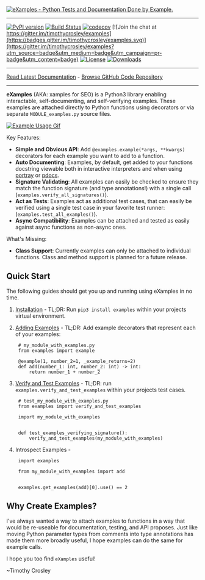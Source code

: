 [![eXamples - Python Tests and Documentation Done by Example.](https://raw.github.com/timothycrosley/examples/master/art/logo_large.png)](https://timothycrosley.github.io/examples/)
_________________

[![PyPI version](https://badge.fury.io/py/examples.svg)](http://badge.fury.io/py/examples)
[![Build Status](https://travis-ci.org/timothycrosley/examples.svg?branch=master)](https://travis-ci.org/timothycrosley/examples)
[![codecov](https://codecov.io/gh/timothycrosley/examples/branch/master/graph/badge.svg)](https://codecov.io/gh/timothycrosley/examples)
[![Join the chat at https://gitter.im/timothycrosley/examples](https://badges.gitter.im/timothycrosley/examples.svg)](https://gitter.im/timothycrosley/examples?utm_source=badge&utm_medium=badge&utm_campaign=pr-badge&utm_content=badge)
[![License](https://img.shields.io/github/license/mashape/apistatus.svg)](https://pypi.python.org/pypi/examples/)
[![Downloads](https://pepy.tech/badge/examples)](https://pepy.tech/project/examples)
_________________

[Read Latest Documentation](https://timothycrosley.github.io/examples/) - [Browse GitHub Code Repository](https://github.com/timothycrosley/examples/)
_________________

**eXamples** (AKA: xamples for SEO) is a Python3 library enabling interactable, self-documenting, and self-verifying examples. These examples are attached directly to Python functions using decorators or via separate `MODULE_examples.py` source files.

[![Example Usage Gif](https://raw.githubusercontent.com/timothycrosley/examples/master/art/example.gif)](https://raw.githubusercontent.com/timothycrosley/examples/master/art/example.gif)

Key Features:

* **Simple and Obvious API**: Add `@examples.example(*args, **kwargs)` decorators for each example you want to add to a function.
* **Auto Documenting**: Examples, by default, get added to your functions docstring viewable both in interactive interpreters and when using [portray](https://timothycrosley.github.io/portray/) or [pdocs](https://timothycrosley.github.io/pdocs/).
* **Signature Validating**: All examples can easily be checked to ensure they match the function signature (and type annotations!) with a single call (`examples.verify_all_signatures()`).
* **Act as Tests**: Examples act as additional test cases, that can easily be verified using a single test case in your favorite test runner: (`examples.test_all_examples()`).
* **Async Compatibility**: Examples can be attached and tested as easily against async functions as non-async ones.

What's Missing:

* **Class Support**: Currently examples can only be attached to individual functions. Class and method support is planned for a future release.

## Quick Start

The following guides should get you up and running using eXamples in no time.

1. [Installation](https://timothycrosley.github.io/examples/docs/quick_start/1.-installation/) - TL;DR: Run `pip3 install examples` within your projects virtual environment.
2. [Adding Examples](https://timothycrosley.github.io/examples/docs/quick_start/2.-adding-examples/) -
    TL;DR: Add example decorators that represent each of your examples:

        # my_module_with_examples.py
        from examples import example

        @example(1, number_2=1, _example_returns=2)
        def add(number_1: int, number_2: int) -> int:
            return number_1 + number_2

3. [Verify and Test Examples](https://timothycrosley.github.io/examples/docs/quick_start/3.-testing-examples/) -
    TL;DR: run `examples.verify_and_test_examples` within your projects test cases.

        # test_my_module_with_examples.py
        from examples import verify_and_test_examples

        import my_module_with_examples


        def test_examples_verifying_signature():
            verify_and_test_examples(my_module_with_examples)

4. Introspect Examples -

        import examples

        from my_module_with_examples import add


        examples.get_examples(add)[0].use() == 2

## Why Create Examples?

I've always wanted a way to attach examples to functions in a way that would be re-useable for documentation, testing, and API proposes.
Just like moving Python parameter types from comments into type annotations has made them more broadly useful, I hope examples can do the same for example calls.

I hope you too find `eXamples` useful!

~Timothy Crosley
